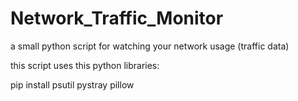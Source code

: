 # Network_Traffic_Monitor
a small python script for watching your network usage (traffic data)

this script uses this python libraries:

pip install psutil pystray pillow


